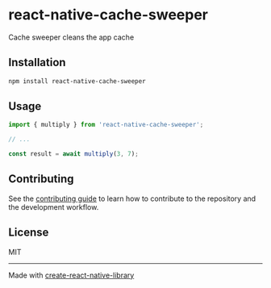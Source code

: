 # react-native-cache-sweeper

Cache sweeper cleans the app cache

## Installation

```sh
npm install react-native-cache-sweeper
```

## Usage

```js
import { multiply } from 'react-native-cache-sweeper';

// ...

const result = await multiply(3, 7);
```

## Contributing

See the [contributing guide](CONTRIBUTING.md) to learn how to contribute to the repository and the development workflow.

## License

MIT

---

Made with [create-react-native-library](https://github.com/callstack/react-native-builder-bob)
